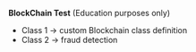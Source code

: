 **BlockChain Test**
(Education purposes only)
* Class 1 -> custom Blockchain class definition 
* Class 2 -> fraud detection  
